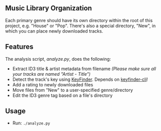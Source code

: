 ## Music Library Organization

Each primary genre should have its own directory within the root of this project, e.g. "House" or "Pop". There's also a special directory, "New", in which you can place newly downloaded tracks.

## Features

The analysis script, *analyze.py*, does the following:

- Extract ID3 title & artist metadata from filename *(Please make sure all your tracks are named "Artist - Title")*
- Detect the track's key using [KeyFinder](http://www.ibrahimshaath.co.uk/keyfinder/). Depends on [keyfinder-cli](https://github.com/EvanPurkhiser/keyfinder-cli)!
- Add a rating to newly downloaded files
- Move files from "New" to a user-specified genre/directory
- Edit the ID3 genre tag based on a file's directory

## Usage

- Run: ```./analyze.py```
